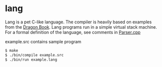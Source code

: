 lang
====

Lang is a pet C-like language. The compiler is heavily based on examples from the [Dragon Book](http://dragonbook.stanford.edu/). Lang programs run in a simple virtual stack machine. For a formal definition of the language, see comments in [Parser.cpp](src/compiler/Parser.cpp)

example.src contains sample program

```bash
$ make
$ ./bin/compile example.src
$ ./bin/run example.lang
```